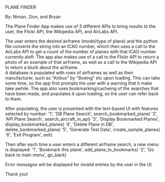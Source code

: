 PLANE FINDER

By: Niman, Zion, and Bryan

The Plane Finder App makes use of 3 different APIs to bring results to the user, the Flickr API, the Wikipedia API, and AirLabs API.

The user enters the desired airframe (model/type of plane) and the python file converts the string into an ICAO number, 
which then uses a call to the AirLabs API to get a count of the number of planes with that ICAO number currently aloft. 
The app also makes use of a call to the Flickr API to return a photo of an example of that airframe, 
as well as a call to the Wikipedia API to return a blurb about the airframe.  
A database is populated with rows of airframes as well as their manufacturer, such as "Airbus" by "Boeing" etc upon loading. 
This can take some time, so the app first prompts the user with a warning that it make take awhile. 
The app also uses bookmarking/cacheing of the searches that have been made, and populates it upon loading, so the user can refer back to them.

After populating, the user is presented with the text-based UI with features selected by number:
    '1', 'DB Plane Search', search_bookmarked_plane)
    '2', 'API Plane Search', search_aircraft_in_api)
    '3', 'Display Bookmarked Planes', display_bookmarked_planes)
    '4', 'Delete Plane in DB', delete_bookmarked_plane)
    '5', 'Generate Test Data', create_sample_planes)
    '6', 'Exit Program', exit)

Then after each time a user enters a different airframe search, a new menu is displayed:
    '1', 'Bookmark this plane', add_plane_to_bookmarks)
    '2', 'Go back to main menu', go_back)

Error messages will be displayed for invalid entries by the user in the UI.

Thank you!
